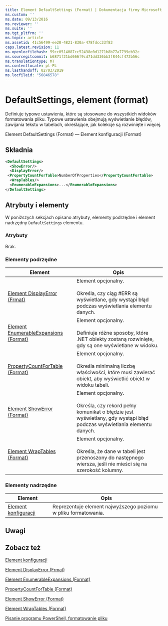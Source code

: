 ```yaml
---
title: Element DefaultSettings (Format) | Dokumentacja firmy Microsoft
ms.custom: ''
ms.date: 09/13/2016
ms.reviewer: ''
ms.suite: ''
ms.tgt_pltfrm: ''
ms.topic: article
ms.assetid: 41c56499-ee20-4821-830a-478fdcc33f83
caps.latest.revision: 11
ms.openlocfilehash: 59cc0514087cc52438e0d1271b8b77a7799eb32c
ms.sourcegitcommit: b6871f21bd666f9cd71dd336bb3f844cf472b56c
ms.translationtype: MT
ms.contentlocale: pl-PL
ms.lasthandoff: 02/03/2019
ms.locfileid: "56846578"
---
```

# <a name="defaultsettings-element-format"></a>DefaultSettings, element (format)

Definiuje typowe ustawienia, które są stosowane do wszystkich widoków formatowania pliku. Typowe ustawienia obejmują wyświetlanie błędów, zawijania tekstu w tabelach, określające, jak kolekcje są rozwinięte i więcej.

Element DefaultSettings (Format) — Element konfiguracji (Format)

## <a name="syntax"></a>Składnia

```xml
<DefaultSettings>
  <ShowError/>
  <DisplayError/>
 <PropertyCountForTable>NumberOfProperties</PropertyCountFortable>
  <WrapTables/>
  <EnumerableExpansions>...</EnumerableExpansions>
</DefaultSettings>
```

## <a name="attributes-and-elements"></a>Atrybuty i elementy

W poniższych sekcjach opisano atrybuty, elementy podrzędne i element nadrzędny `DefaultSettings` elementu.

### <a name="attributes"></a>Atrybuty

Brak.

### <a name="child-elements"></a>Elementy podrzędne

|Element|Opis|
|-------------|-----------------|
|[Element DisplayError (Frmat)](./displayerror-element-format.md)|Element opcjonalny.<br /><br /> Określa, czy ciąg #ERR są wyświetlane, gdy wystąpi błąd podczas wyświetlania elementu danych.|
|[Element EnumerableExpansions (Format)](./enumerableexpansions-element-format.md)|Element opcjonalny.<br /><br /> Definiuje różne sposoby, które .NET obiekty zostaną rozwinięte, gdy są one wyświetlane w widoku.|
|[PropertyCountForTable (Format)](./propertycountfortable-element-format.md)|Element opcjonalny.<br /><br /> Określa minimalną liczbę właściwości, które musi zawierać obiekt, aby wyświetlić obiekt w widoku tabeli.|
|[Element ShowError (Format)](./showerror-element-format.md)|Element opcjonalny.<br /><br /> Określa, czy rekord pełny komunikat o błędzie jest wyświetlany, gdy wystąpi błąd podczas wyświetlania elementu danych.|
|[Element WrapTables (Format)](./wraptables-element-format.md)|Element opcjonalny.<br /><br /> Określa, że dane w tabeli jest przenoszony do następnego wiersza, jeśli nie mieści się na szerokość kolumny.|

### <a name="parent-elements"></a>Elementy nadrzędne

|Element|Opis|
|-------------|-----------------|
|[Element konfiguracji](./configuration-element-format.md)|Reprezentuje element najwyższego poziomu w pliku formatowania.|

## <a name="remarks"></a>Uwagi

## <a name="see-also"></a>Zobacz też

[Element konfiguracji](./configuration-element-format.md)

[Element DisplayError (Frmat)](./displayerror-element-format.md)

[Element EnumerableExpansions (Format)](./enumerableexpansions-element-format.md)

[PropertyCountForTable (Format)](./propertycountfortable-element-format.md)

[Element ShowError (Format)](./showerror-element-format.md)

[Element WrapTables (Format)](./wraptables-element-format.md)

[Pisanie programu PowerShell, formatowanie pliku](./writing-a-powershell-formatting-file.md)
